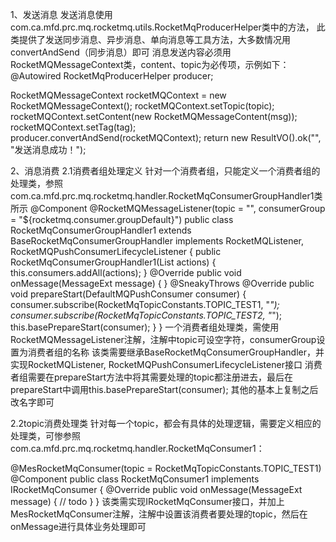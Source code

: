 1、发送消息
发送消息使用com.ca.mfd.prc.mq.rocketmq.utils.RocketMqProducerHelper类中的方法，
此类提供了发送同步消息、异步消息、单向消息等工具方法，大多数情况用convertAndSend（同步消息）即可
消息发送内容必须用RocketMQMessageContext类，content、topic为必传项，示例如下：
@Autowired
RocketMqProducerHelper producer;


RocketMQMessageContext rocketMQContext = new RocketMQMessageContext();
rocketMQContext.setTopic(topic);
rocketMQContext.setContent(new RocketMQMessageContent(msg));
rocketMQContext.setTag(tag);
producer.convertAndSend(rocketMQContext);
return new ResultVO().ok("", "发送消息成功！");

2、消息消费
2.1消费者组处理定义
针对一个消费者组，只能定义一个消费者组的处理类，参照com.ca.mfd.prc.mq.rocketmq.handler.RocketMqConsumerGroupHandler1类所示
@Component
@RocketMQMessageListener(topic = "", consumerGroup = "${rocketmq.consumer.groupDefault}")
public class RocketMqConsumerGroupHandler1 extends BaseRocketMqConsumerGroupHandler implements RocketMQListener<MessageExt>, RocketMQPushConsumerLifecycleListener {
    public RocketMqConsumerGroupHandler1(List<IRocketMqConsumer> actions) {
        this.consumers.addAll(actions);
    }
    @Override
    public void onMessage(MessageExt message) {
    }
    @SneakyThrows
    @Override
    public void prepareStart(DefaultMQPushConsumer consumer) {
        consumer.subscribe(RocketMqTopicConstants.TOPIC_TEST1, "*");
        consumer.subscribe(RocketMqTopicConstants.TOPIC_TEST2, "*");
        this.basePrepareStart(consumer);
    }
}
一个消费者组处理类，需使用RocketMQMessageListener注解，注解中topic可设空字符，consumerGroup设置为消费者组的名称
该类需要继承BaseRocketMqConsumerGroupHandler，并实现RocketMQListener<MessageExt>, RocketMQPushConsumerLifecycleListener接口
消费者组需要在prepareStart方法中将其需要处理的topic都注册进去，最后在prepareStart中调用this.basePrepareStart(consumer);
其他的基本上复制之后改名字即可

2.2topic消费处理类
针对每一个topic，都会有具体的处理逻辑，需要定义相应的处理类，可惨参照com.ca.mfd.prc.mq.rocketmq.handler.RocketMqConsumer1：

@MesRocketMqConsumer(topic = RocketMqTopicConstants.TOPIC_TEST1)
@Component
public class RocketMqConsumer1 implements IRocketMqConsumer {
    @Override
    public void onMessage(MessageExt message) { 
        // todo
    }
}
该类需实现IRocketMqConsumer接口，并加上MesRocketMqConsumer注解，注解中设置该消费者要处理的topic，然后在onMessage进行具体业务处理即可





